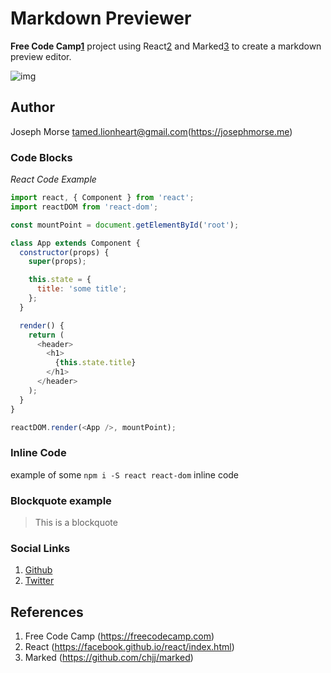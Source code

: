 # Markdown Previewer

**Free Code Camp[1]** project using React[2] and Marked[3] to create a markdown preview editor.

![img](https://s3.amazonaws.com/freecodecamp/landingIcons_connect.svg)

## Author

Joseph Morse <tamed.lionheart@gmail.com>(https://josephmorse.me)

### Code Blocks

_React Code Example_

```javascript
import react, { Component } from 'react';
import reactDOM from 'react-dom';

const mountPoint = document.getElementById('root');

class App extends Component {
  constructor(props) {
    super(props);

    this.state = {
      title: 'some title';
    };
  }

  render() {
    return (
      <header>
        <h1>
          {this.state.title}
        </h1>
      </header>
    );
  }
}

reactDOM.render(<App />, mountPoint);
```

### Inline Code

example of some `npm i -S react react-dom` inline code

### Blockquote example

> This is a blockquote

### Social Links

1. [Github](https://github.com/jnmorse 'Github')
2. [Twitter](https://twitter.com/tamed_lionheart 'Twitter')

## References

1. Free Code Camp (https://freecodecamp.com)
2. React (https://facebook.github.io/react/index.html)
3. Marked (https://github.com/chjj/marked)

[1]: https://freecodecamp.com/ 'Free Code Camp'
[2]: https://facebook.github.io/react/index.html 'React'
[3]: https://github.com/chjj/marked 'Marked'
